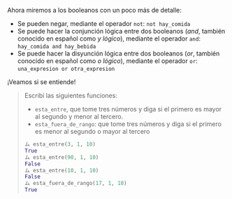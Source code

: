 Ahora miremos a los booleanos con un poco más de detalle:

* Se pueden negar, mediante el operador `not`: `not hay_comida`
* Se puede hacer la conjunción lógica entre dos booleanos (_and_, también conocido en español como _y lógico_), mediante el operador `and`: `hay_comida and hay_bebida`
* Se puede hacer la disyunción lógica entre dos booleanos (_or_, también conocido en español como _o lógico_), mediante el operador `or`: `una_expresion or otra_expresion`

¡Veamos si se entiende!
> Escribí las siguientes funciones:
>
> * `esta_entre`, que tome tres números y diga si el primero es mayor al segundo y menor al tercero.
> * `esta_fuera_de_rango`: que tome tres números y diga si el primero es menor al segundo o mayor al tercero
>
> ```python
> ム esta_entre(3, 1, 10)
> True
> ム esta_entre(90, 1, 10)
> False
> ム esta_entre(10, 1, 10)
> False
> ム esta_fuera_de_rango(17, 1, 10)
> True
> ```
>
